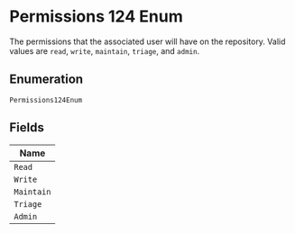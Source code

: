 
# Permissions 124 Enum

The permissions that the associated user will have on the repository. Valid values are `read`, `write`, `maintain`, `triage`, and `admin`.

## Enumeration

`Permissions124Enum`

## Fields

| Name |
|  --- |
| `Read` |
| `Write` |
| `Maintain` |
| `Triage` |
| `Admin` |

